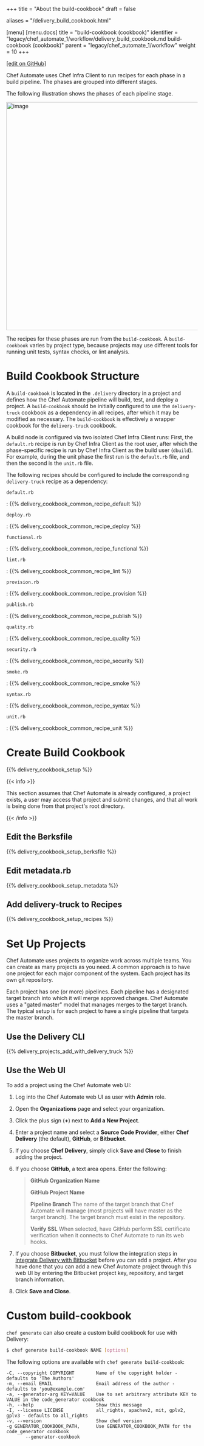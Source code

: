 +++
title = "About the build-cookbook"
draft = false

aliases = "/delivery_build_cookbook.html"

[menu]
  [menu.docs]
    title = "build-cookbook (cookbook)"
    identifier = "legacy/chef_automate_1/workflow/delivery_build_cookbook.md build-cookbook (cookbook)"
    parent = "legacy/chef_automate_1/workflow"
    weight = 10
+++    

[\[edit on
GitHub\]](https://github.com/chef/chef-web-docs/blob/master/chef_master/source/delivery_build_cookbook.rst)

<meta name="robots" content="noindex">

Chef Automate uses Chef Infra Client to run recipes for each phase in a
build pipeline. The phases are grouped into different stages.

The following illustration shows the phases of each pipeline stage.

<img src="/images/delivery_build_cookbook.svg" class="align-center" width="600" alt="image" />

The recipes for these phases are run from the `build-cookbook`. A
`build-cookbook` varies by project type, because projects may use
different tools for running unit tests, syntax checks, or lint analysis.

Build Cookbook Structure
========================

A `build-cookbook` is located in the `.delivery` directory in a project
and defines how the Chef Automate pipeline will build, test, and deploy
a project. A `build-cookbook` should be initially configured to use the
`delivery-truck` cookbook as a dependency in all recipes, after which it
may be modified as necessary. The `build-cookbook` is effectively a
wrapper cookbook for the `delivery-truck` cookbook.

A build node is configured via two isolated Chef Infra Client runs:
First, the `default.rb` recipe is run by Chef Infra Client as the root
user, after which the phase-specific recipe is run by Chef Infra Client
as the build user (`dbuild`). For example, during the unit phase the
first run is the `default.rb` file, and then the second is the `unit.rb`
file.

The following recipes should be configured to include the corresponding
`delivery-truck` recipe as a dependency:

`default.rb`

:   {{% delivery_cookbook_common_recipe_default %}}

`deploy.rb`

:   {{% delivery_cookbook_common_recipe_deploy %}}

`functional.rb`

:   {{% delivery_cookbook_common_recipe_functional %}}

`lint.rb`

:   {{% delivery_cookbook_common_recipe_lint %}}

`provision.rb`

:   {{% delivery_cookbook_common_recipe_provision %}}

`publish.rb`

:   {{% delivery_cookbook_common_recipe_publish %}}

`quality.rb`

:   {{% delivery_cookbook_common_recipe_quality %}}

`security.rb`

:   {{% delivery_cookbook_common_recipe_security %}}

`smoke.rb`

:   {{% delivery_cookbook_common_recipe_smoke %}}

`syntax.rb`

:   {{% delivery_cookbook_common_recipe_syntax %}}

`unit.rb`

:   {{% delivery_cookbook_common_recipe_unit %}}

Create Build Cookbook
=====================

{{% delivery_cookbook_setup %}}

{{< info >}}

This section assumes that Chef Automate is already configured, a project
exists, a user may access that project and submit changes, and that all
work is being done from that project's root directory.

{{< /info >}}

Edit the Berksfile
------------------

{{% delivery_cookbook_setup_berksfile %}}

Edit metadata.rb
----------------

{{% delivery_cookbook_setup_metadata %}}

Add delivery-truck to Recipes
-----------------------------

{{% delivery_cookbook_setup_recipes %}}

Set Up Projects
===============

Chef Automate uses projects to organize work across multiple teams. You
can create as many projects as you need. A common approach is to have
one project for each major component of the system. Each project has its
own git repository.

Each project has one (or more) pipelines. Each pipeline has a designated
target branch into which it will merge approved changes. Chef Automate
uses a "gated master" model that manages merges to the target branch.
The typical setup is for each project to have a single pipeline that
targets the master branch.

Use the Delivery CLI
--------------------

{{% delivery_projects_add_with_delivery_truck %}}

Use the Web UI
--------------

To add a project using the Chef Automate web UI:

1.  Log into the Chef Automate web UI as user with **Admin** role.

2.  Open the **Organizations** page and select your organization.

3.  Click the plus sign (**+**) next to **Add a New Project**.

4.  Enter a project name and select a **Source Code Provider**, either
    **Chef Delivery** (the default), **GitHub**, or **Bitbucket**.

5.  If you choose **Chef Delivery**, simply click **Save and Close** to
    finish adding the project.

6.  If you choose **GitHub**, a text area opens. Enter the following:

    > **GitHub Organization Name**
    >
    > **GitHub Project Name**
    >
    > **Pipeline Branch** The name of the target branch that Chef
    > Automate will manage (most projects will have master as the target
    > branch). The target branch must exist in the repository.
    >
    > **Verify SSL** When selected, have GitHub perform SSL certificate
    > verification when it connects to Chef Automate to run its web
    > hooks.

7.  If you choose **Bitbucket**, you must follow the integration steps
    in [Integrate Delivery with
    Bitbucket](/integrate_delivery_bitbucket/) before you can add a
    project. After you have done that you can add a new Chef Automate
    project through this web UI by entering the Bitbucket project key,
    repository, and target branch information.

8.  Click **Save and Close**.

Custom build-cookbook
=====================

`chef generate` can also create a custom build cookbook for use with
Delivery:

``` bash
$ chef generate build-cookbook NAME [options]
```

The following options are available with `chef generate build-cookbook`:

``` none
-C, --copyright COPYRIGHT        Name of the copyright holder - defaults to 'The Authors'
-m, --email EMAIL                Email address of the author - defaults to 'you@example.com'
-a, --generator-arg KEY=VALUE    Use to set arbitrary attribute KEY to VALUE in the code_generator cookbook
-h, --help                       Show this message
-I, --license LICENSE            all_rights, apachev2, mit, gplv2, gplv3 - defaults to all_rights
-v, --version                    Show chef version
-g GENERATOR_COOKBOOK_PATH,      Use GENERATOR_COOKBOOK_PATH for the code_generator cookbook
       --generator-cookbook
```
